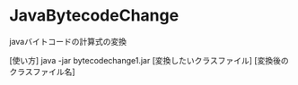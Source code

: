 JavaBytecodeChange
==================

javaバイトコードの計算式の変換

[使い方]
java -jar bytecodechange1.jar [変換したいクラスファイル] [変換後のクラスファイル名]
